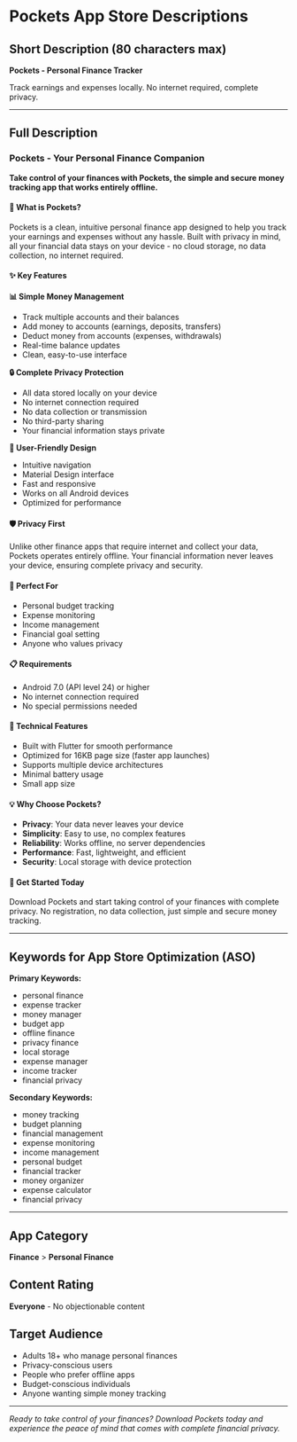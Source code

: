 # Pockets App Store Descriptions

## Short Description (80 characters max)

**Pockets - Personal Finance Tracker**

Track earnings and expenses locally. No internet required, complete privacy.

---

## Full Description

### Pockets - Your Personal Finance Companion

**Take control of your finances with Pockets, the simple and secure money tracking app that works entirely offline.**

#### 🏦 **What is Pockets?**

Pockets is a clean, intuitive personal finance app designed to help you track your earnings and expenses without any hassle. Built with privacy in mind, all your financial data stays on your device - no cloud storage, no data collection, no internet required.

#### ✨ **Key Features**

**📊 Simple Money Management**

- Track multiple accounts and their balances
- Add money to accounts (earnings, deposits, transfers)
- Deduct money from accounts (expenses, withdrawals)
- Real-time balance updates
- Clean, easy-to-use interface

**🔒 Complete Privacy Protection**

- All data stored locally on your device
- No internet connection required
- No data collection or transmission
- No third-party sharing
- Your financial information stays private

**📱 User-Friendly Design**

- Intuitive navigation
- Material Design interface
- Fast and responsive
- Works on all Android devices
- Optimized for performance

#### 🛡️ **Privacy First**

Unlike other finance apps that require internet and collect your data, Pockets operates entirely offline. Your financial information never leaves your device, ensuring complete privacy and security.

#### 🚀 **Perfect For**

- Personal budget tracking
- Expense monitoring
- Income management
- Financial goal setting
- Anyone who values privacy

#### 📋 **Requirements**

- Android 7.0 (API level 24) or higher
- No internet connection required
- No special permissions needed

#### 🔧 **Technical Features**

- Built with Flutter for smooth performance
- Optimized for 16KB page size (faster app launches)
- Supports multiple device architectures
- Minimal battery usage
- Small app size

#### 💡 **Why Choose Pockets?**

- **Privacy**: Your data never leaves your device
- **Simplicity**: Easy to use, no complex features
- **Reliability**: Works offline, no server dependencies
- **Performance**: Fast, lightweight, and efficient
- **Security**: Local storage with device protection

#### 🎯 **Get Started Today**

Download Pockets and start taking control of your finances with complete privacy. No registration, no data collection, just simple and secure money tracking.

---

## Keywords for App Store Optimization (ASO)

**Primary Keywords:**

- personal finance
- expense tracker
- money manager
- budget app
- offline finance
- privacy finance
- local storage
- expense manager
- income tracker
- financial privacy

**Secondary Keywords:**

- money tracking
- budget planning
- financial management
- expense monitoring
- income management
- personal budget
- financial tracker
- money organizer
- expense calculator
- financial privacy

---

## App Category

**Finance** > **Personal Finance**

## Content Rating

**Everyone** - No objectionable content

## Target Audience

- Adults 18+ who manage personal finances
- Privacy-conscious users
- People who prefer offline apps
- Budget-conscious individuals
- Anyone wanting simple money tracking

---

_Ready to take control of your finances? Download Pockets today and experience the peace of mind that comes with complete financial privacy._
